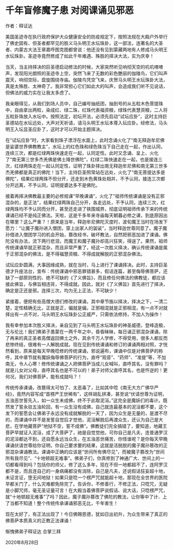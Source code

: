 # 千年盲修魔子患 对阅课诵见邪恶

作者：释证达

美国圣迹寺在执行政府保护大众健康安全的防疫规定下，按照法规在大殿户外举行了佛史固有、但圣者都罕见的胜义马头明王水坛珠卦，这一部法，连著名的大圣者、内蒙古大法王章嘉呼图克图都曾说：他还没有见到蒙藏两地有人修成马头明王水坛珠卦。圣迹寺竟然修成了如此千年难遇、殊胜的择决大法，实为庆幸！

当天，当主持择决的巨圣德启动修法的时候，大家突然听见响彻天空的叽叽喳喳声，发现阳光朗照的圣迹寺上空，突然飞来了无数的彩色艷丽的伽陵鸟，它们叫声震天，响彻空际，盘旋围绕寺庙。伽陵鸟凭空飞来，庆贺马头明王水坛珠卦大法，真是太殊胜、太神奇了。我非常担心它们如此大的叫声，会造成我们听不见说话，但佛法的威力实在让我太多虑了。

我亲眼得见，从我们到场人员中，自己编号抽纸团，抽到号的从五粒木色菩提珠中，自由拿出两粒，染成红、绿二珠，红珠代表福资粮，绿珠代表慧资粮，二人将五粒卦珠放入水坛中。按照法定，初坛开法，必须先启动“试坛应卦”，这时主持巨圣德站在水坛远处，大声对天祈请，请马头明王水坛本尊入坛应卦。经修法，马头明王入坛显圣应卦了，这时才可以开始主题择决。

在“试坛应卦”时，大家看到珠子漂浮在水面上，此时念诵火化了“南无释迦牟尼佛是娑婆世界佛教教主”，水坛上的红色珠和绿色珠当下自己走在一起，作出认同，连续三次，都是红绿两珠快速走在一起，认同定性。此时又念诵、呈上、火化了“南无第三世多杰羌佛是佛土降世佛陀”，红绿二珠快速走在一起，也是接连三次，红绿两珠走在一起认同定性，证明了珠卦择出南无释迦牟尼佛和南无第三世多杰羌佛都是真正的佛陀！当下，主持巨圣照常站在远处，火化了“南无菩提达多是佛陀”，结果红绿两珠不但分开，还走到木色黄珠处相并，不予认同，接连三次都分开远离，不予认同，证明提婆达多不是佛陀。

接着再择决佛教最主要的必修规课“早晚课诵”，火化了“祖师传统课诵是没有正邪混杂的，是正法”，结果红绿两珠自己分开，各走远处，不予认同，连续三次，红绿两珠均不予认同而分开，甚至还走进了铁围城界，彻底证明祖师传承下来的传统课诵已经不是纯正佛法。天啦，这是千多年来寺庙每天朝暮必修之课，到底原因出在哪里？这么严重？！原来是当年，释迦牟尼佛陀灭度时，波旬魔王当时在场发下愿力：“让魔子魔孙进入僧团，穿上出家人的袈裟”，当时释迦世尊同意了。魔子魔孙借进入僧团学习的机会开始，篡改经书，破坏教法，自然把邪恶加进了课诵。佛陀没有办法，流下两行悲泪，而魔王和魔子魔孙却高兴狂笑，得逞了。果然，祖师传统课诵早就正邪混杂，而且非常严重了，经这一次胜义择决，确认传统课诵是属于正邪混杂的佛法，是不得福慧资粮、不得成就解脱的正邪混杂佛法。

试坛应卦圆满，大事因缘成熟，就在当时，马上进行了课诵择决。此时，主持巨圣德才升座法台，宣布：传统课诵中邪恶罪错甚多，假话连篇，甚至侮辱佛菩萨，还缺了一部原则性的、绝不可缺的《了义佛旨》，而且修任何佛法的佛教徒，都应该接此佛旨，与佛旨相违背，不得成就。因此，就对《了义佛旨》首先进行了择决，确定是正还是邪。连择三次，均为无上正法，不可缺少！

紧接着，便把有些高僧大德们修改的课诵，其中章节施以择决，择决之下，一清二楚，定性精确无比，正就是正，偏就是偏，正邪相混就是正邪相混，有一点不对就择出有一点不对，马头明王水坛珠卦公正威严，只需依法修持，不加人为操作！

我有幸参加本次胜义择决，亲自见到了马头明王水坛珠卦的神圣威德，登峰造极，无与伦比！我们佛弟子愚蒙在一两千年之中，昏昏昧昧，每日诵正邪混杂课诵，除了再来的真正圣者高僧返回佛土之外，其余千万人学修，不得受用，很多人都反而悲惨终结，很难有一人解脱成就。现在见到传统课诵和修订的课诵两相对照，才恍然看到，原来是每天早晚唸修的传统课诵，邪说遍布，课诵中仅是对佛菩萨的称呼，其中章节就有魔妖侮辱佛菩萨的行为，直呼“观音”、“药师”、“准提”等，不加南无，令人心寒！修传统课诵之人把佛菩萨当成儿女喊叫，直呼其名，没有罪吗？就是儿女对父母，直呼其名也是不可以的！弟子对师父直呼其名，也是忤逆的！更何况，我们对佛菩萨，能有成就吗？！

传统传承课诵，改篡得太可怕了、太恶毒了，比如其中唸《南无大方广佛华严经》，竟然内容写成“首楞严王世稀有”，这样胡乱拼凑，甚至说“伏请世尊为证明，五浊恶世誓先入，如一众生未成佛，终不于此取泥洹。”这完全是魔妖们的毒计。既然发了誓永驻五浊轮回，有一众生没有成佛，自己就连最基本的泥洹都不要，这个发下的誓愿会让佛弟子永远没有成就解脱的一天了，因为众生是无量的，是渡不尽的，而课诵中并不是发誓自觉后才觉他，泥洹解脱后再渡众生，还认为自己是大悲，在学地藏菩萨“地狱不空，誓不成佛”。佛教徒们完全搞错了，要知道，地藏王菩萨早就证入泥洹，成了大菩萨了，祂是自觉觉他，可你自己是凡夫，连普通罗汉的泥洹都达不到，还自愿永远当众生，在五浊恶世痛苦，你怪谁呢？是你每天早晚课诵伏请世尊给你证明，你自己要求要的结果，这就是活脱脱的魔子魔孙篡改的正邪混杂课诵教法。课诵中正确的应该是“世间所有佛尽见”，而被魔子篡改为“世间所有我尽见”、“十地顿超无难事”。佛弟子们，你真修到了神通广大、世间上的一切都看得到吗？包括你的师父，修了这么多年，现在不但一地都超不了，连阿罗汉都不是，而且连自己的一身病痛都没有消除，自己是凡夫，还说假话狂妄超十地，未证言证，堕无间地狱！如果只是唸一个楞严咒就能超十地，那现在全世界的医院早都关门了，什么灾难都免除完了。告诉你，不修善行，不修正法，只唸咒，无疑是小脚咒师，毫无圣证量可言！在大殿当着佛菩萨说假话、说大话，只唸楞严咒，就“十地顿超无难事”了吗？因此，魔子魔孙篡改了佛陀的教法，让你等中了计、上了当都不知道！整个传统传承课诵邪恶无比，千年害生！

现在太好了，有正法出现了！今日佛赐恩德，犹如日出初升，为众生带来了真正的佛菩萨本质真义的正教正法课诵！

惭愧佛弟子释证达  合掌三拜

2020年8月28日